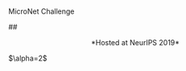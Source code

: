 # <p align="center"> 
  MicroNet Challenge
</p>
## <p align="center"> <span style="font-weight:normal">*Hosted at NeurIPS 2019*</span></p>
$\alpha=2$

